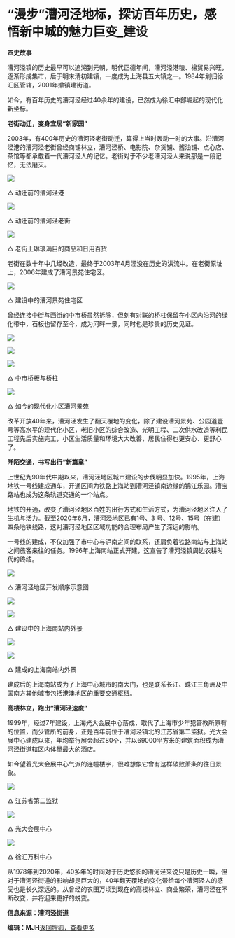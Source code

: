 # “漫步”漕河泾地标，探访百年历史，感悟新中城的魅力巨变_建设
**四史故事**

漕河泾镇的历史最早可以追溯到元朝，明代正德年间，漕河泾港粮、棉贸易兴旺，逐渐形成集市，后于明末清初建镇，一度成为上海县五大镇之一。1984年划归徐汇区管辖，2001年撤镇建街道。

如今，有百年历史的漕河泾经过40余年的建设，已然成为徐汇中部崛起的现代化新坐标。

**老街动迁，变身宜居“新家园”**

2003年，有400年历史的漕河泾老街动迁，算得上当时轰动一时的大事。沿漕河泾港的漕河泾老街曾经商铺林立，漕河泾桥、电影院、杂货铺、酱油铺、点心店、茶馆等都承载着一代漕河泾人的记忆。老街对于不少老漕河泾人来说那是一段记忆，无法磨灭。

![](http://p0.itc.cn/q_70/images03/20200623/55078b117a034aa8af8e7d211fe311ed.jpeg)

△ 动迁前的漕河泾港

![](http://p8.itc.cn/q_70/images03/20200623/e95950e4c78e423ea9e1b5777f403fe5.jpeg)

△ 动迁前的漕河泾老街

![](http://p1.itc.cn/q_70/images03/20200623/91e754591fa64bb5ad976a854ccbed94.jpeg)

△ 老街上琳琅满目的商品和日用百货

老街在数十年中几经改造，最终于2003年4月湮没在历史的洪流中。在老街原址上，2006年建成了漕河景苑住宅区。

![](http://p0.itc.cn/q_70/images03/20200623/c19284e3705a4d5683b8dc8858ea4c8a.jpeg)

△ 建设中的漕河景苑住宅区

曾经连接中街与西街的中市桥虽然拆除，但刻有对联的桥柱保留在小区内沿河的绿化带中，石板也留存至今，成为河畔一景，同时也是珍贵的历史见证。

![](http://p9.itc.cn/q_70/images03/20200623/0245e4ccf76c4296bd2303240b3ae644.jpeg)

![](http://p5.itc.cn/q_70/images03/20200623/cc70785606e841fcb4b376a0b3118867.jpeg)

![](http://p6.itc.cn/q_70/images03/20200623/2b786520486b40ebb96d0e3e43abd685.jpeg)

△ 中市桥板与桥柱

![](http://p1.itc.cn/q_70/images03/20200623/185596cf5ac84a3db5a41f5dc3c40728.jpeg)

△ 如今的现代化小区漕河景苑

改革开放40年来，漕河泾发生了翻天覆地的变化，除了建设漕河景苑、公园道壹号等高水平的现代化小区，老旧小区的综合改造、光明工程、二次供水改造等利民工程先后实施完工，小区生活质量和环境大大改善，居民住得也更安心、更舒心了。

**阡陌交通，书写出行“新篇章”**

上世纪九90年代中期以来，漕河泾地区城市建设的步伐明显加快。1995年，上海地铁一号线建成通车，开通区间为铁路上海站到漕河泾镇南边缘的锦江乐园。漕宝路站也成为这条轨道交通的一个站点。

地铁的开通，改变了漕河泾地区百姓的出行方式和生活方式，为漕河泾地区注入了生机与活力。截至2020年6月，漕河泾地区已有1号、3 号、12号、15号（在建）四条地铁线路，这对漕河泾地区区域功能的合理布局产生了深远的影响。

一号线的建成，不仅加强了市中心与沪南之间的联系，还肩负着铁路南站与上海站之间旅客来往的任务。1996年上海南站正式开建，这宣告了漕河泾镇周边农耕时代的终结。

![](http://p5.itc.cn/q_70/images03/20200623/6298cd488c1b465d888c0d7e5b1c44b1.jpeg)

△ 漕河泾地区开发顺序示意图

![](http://p9.itc.cn/q_70/images03/20200623/cbc827f60853426d8bff3c69c2126985.jpeg)

![](http://p5.itc.cn/q_70/images03/20200623/98e825b3727a4db2994fc63d448058de.jpeg)

△ 建设中的上海南站内外景

![](http://p5.itc.cn/q_70/images03/20200623/44a4b91111c841a1a89a47711c5668bd.jpeg)

![](http://p8.itc.cn/q_70/images03/20200623/3b3e602b14384039882fb321ededbada.jpeg)

△ 建成的上海南站内外景

建成后的上海南站成为了上海中心城市的南大门，也是联系长江、珠江三角洲及中国南方其他城市包括港澳地区的重要交通枢纽。

**高楼林立，跑出“漕河泾速度”**

1999年，经过7年建设，上海光大会展中心落成，取代了上海市少年犯管教所原有的位置，而少管所的前身，正是百年前位于漕河泾镇北的江苏省第二监狱。光大会展中心建成以来，年均举行展会超过80个，并以69000平方米的建筑面积成为漕河泾街道辖区内体量最大的酒店。

如今望着光大会展中心气派的连幢楼宇，很难想象它曾有这样破败萧条的往日景象。

![](http://p8.itc.cn/q_70/images03/20200623/ca6f5c0220154e3483b5834423285d5a.jpeg)

△ 江苏省第二监狱

![](http://p0.itc.cn/q_70/images03/20200623/826941d530994de79b994100f9e3e1c6.jpeg)

△ 光大会展中心

![](http://p3.itc.cn/q_70/images03/20200623/829af6b8171f4414969f1e46f7e6c97f.jpeg)

△ 徐汇万科中心

从1978年到2020年，40多年的时间对于历史悠长的漕河泾来说只是历史一瞬，但对于漕河泾街道的影响却是巨大的，40年翻天覆地的变化带给每个漕河泾人的感受也是长久深远的。从曾经的农田万顷到现在的高楼林立、商业繁荣，漕河泾在不断改变，并将迎来更好的蜕变。

**信息来源：漕河泾街道**

**编辑：MJH**[返回搜狐，查看更多](https://www.sohu.com/?strategyid=00001&spm=smpc.content%2F358_3.content.1.1756346487470qQkBxZx "点击进入搜狐首页")
